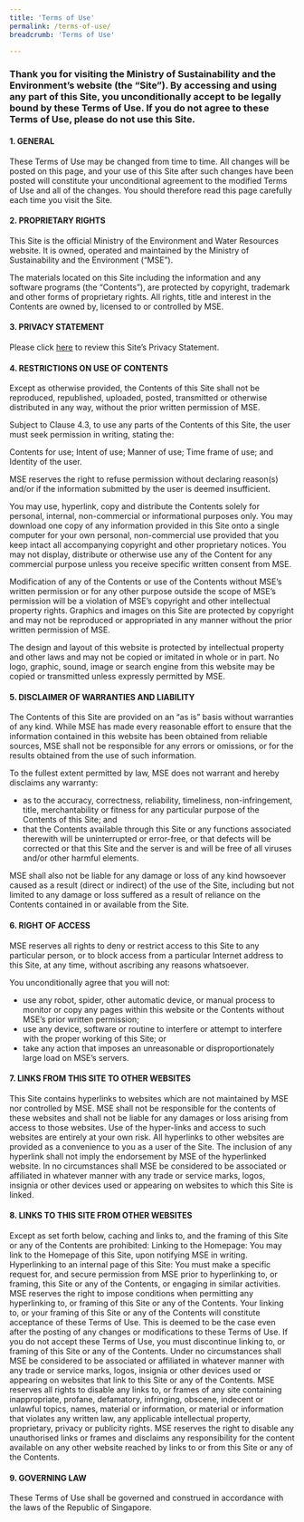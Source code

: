 ```yaml
---
title: 'Terms of Use'
permalink: /terms-of-use/
breadcrumb: 'Terms of Use'

---
```


### Thank you for visiting the Ministry of Sustainability and the Environment’s website (the “Site”). By accessing and using any part of this Site, you unconditionally accept to be legally bound by these Terms of Use. If you do not agree to these Terms of Use, please do not use this Site.

#### 1. GENERAL

These Terms of Use may be changed from time to time. All changes will be posted on this page, and your use of this Site after such changes have been posted will constitute your unconditional agreement to the modified Terms of Use and all of the changes. You should therefore read this page carefully each time you visit the Site.

#### 2. PROPRIETARY RIGHTS

This Site is the official Ministry of the Environment and Water Resources website. It is owned, operated and maintained by the Ministry of Sustainability and the Environment (“MSE”).

The materials located on this Site including the information and any software programs (the “Contents”), are protected by copyright, trademark and other forms of proprietary rights. All rights, title and interest in the Contents are owned by, licensed to or controlled by MSE.

#### 3. PRIVACY STATEMENT
Please click [here](/privacy/) to review this Site’s Privacy Statement.

#### 4. RESTRICTIONS ON USE OF CONTENTS

Except as otherwise provided, the Contents of this Site shall not be reproduced, republished, uploaded, posted, transmitted or otherwise distributed in any way, without the prior written permission of MSE.

Subject to Clause 4.3, to use any parts of the Contents of this Site, the user must seek permission in writing, stating the:

Contents for use; 
Intent of use; 
Manner of use; 
Time frame of use; and 
Identity of the user.

MSE reserves the right to refuse permission without declaring reason(s) and/or if the information submitted by the user is deemed insufficient.

You may use, hyperlink, copy and distribute the Contents solely for personal, internal, non-commercial or informational purposes only. You may download one copy of any information provided in this Site onto a single computer for your own personal, non-commercial use provided that you keep intact all accompanying copyright and other proprietary notices. You may not display, distribute or otherwise use any of the Content for any commercial purpose unless you receive specific written consent from MSE.

Modification of any of the Contents or use of the Contents without MSE’s written permission or for any other purpose outside the scope of MSE’s permission will be a violation of MSE’s copyright and other intellectual property rights. Graphics and images on this Site are protected by copyright and may not be reproduced or appropriated in any manner without the prior written permission of MSE.

The design and layout of this website is protected by intellectual property and other laws and may not be copied or imitated in whole or in part. No logo, graphic, sound, image or search engine from this website may be copied or transmitted unless expressly permitted by MSE.

#### 5. DISCLAIMER OF WARRANTIES AND LIABILITY

The Contents of this Site are provided on an “as is” basis without warranties of any kind. While MSE has made every reasonable effort to ensure that the information contained in this website has been obtained from reliable sources, MSE shall not be responsible for any errors or omissions, or for the results obtained from the use of such information.

To the fullest extent permitted by law, MSE does not warrant and hereby disclaims any warranty:

* as to the accuracy, correctness, reliability, timeliness, non-infringement, title, merchantability or fitness for any particular purpose of the Contents of this Site; and
* that the Contents available through this Site or any functions associated therewith will be uninterrupted or error-free, or that defects will be corrected or that this Site and the server is and will be free of all viruses and/or other harmful elements.

MSE shall also not be liable for any damage or loss of any kind howsoever caused as a result (direct or indirect) of the use of the Site, including but not limited to any damage or loss suffered as a result of reliance on the Contents contained in or available from the Site.

#### 6. RIGHT OF ACCESS

MSE reserves all rights to deny or restrict access to this Site to any particular person, or to block access from a particular Internet address to this Site, at any time, without ascribing any reasons whatsoever. 

You unconditionally agree that you will not:

* use any robot, spider, other automatic device, or manual process to monitor or copy any pages within this website or the Contents without MSE’s prior written permission;
* use any device, software or routine to interfere or attempt to interfere with the proper working of this Site; or
* take any action that imposes an unreasonable or disproportionately large load on MSE’s servers.

#### 7. LINKS FROM THIS SITE TO OTHER WEBSITES
This Site contains hyperlinks to websites which are not maintained by MSE nor controlled by MSE. MSE shall not be responsible for the contents of these websites and shall not be liable for any damages or loss arising from access to those websites. Use of the hyper-links and access to such websites are entirely at your own risk. All hyperlinks to other websites are provided as a convenience to you as a user of the Site. The inclusion of any hyperlink shall not imply the endorsement by MSE of the hyperlinked website. In no circumstances shall MSE be considered to be associated or affiliated in whatever manner with any trade or service marks, logos, insignia or other devices used or appearing on websites to which this Site is linked.

#### 8. LINKS TO THIS SITE FROM OTHER WEBSITES
Except as set forth below, caching and links to, and the framing of this Site or any of the Contents are prohibited: Linking to the Homepage: You may link to the Homepage of this Site, upon notifying MSE in writing. Hyperlinking to an internal page of this Site: You must make a specific request for, and secure permission from MSE prior to hyperlinking to, or framing, this Site or any of the Contents, or engaging in similar activities. MSE reserves the right to impose conditions when permitting any hyperlinking to, or framing of this Site or any of the Contents. Your linking to, or your framing of this Site or any of the Contents will constitute acceptance of these Terms of Use. This is deemed to be the case even after the posting of any changes or modifications to these Terms of Use. If you do not accept these Terms of Use, you must discontinue linking to, or framing of this Site or any of the Contents. Under no circumstances shall MSE be considered to be associated or affiliated in whatever manner with any trade or service marks, logos, insignia or other devices used or appearing on websites that link to this Site or any of the Contents. MSE reserves all rights to disable any links to, or frames of any site containing inappropriate, profane, defamatory, infringing, obscene, indecent or unlawful topics, names, material or information, or material or information that violates any written law, any applicable intellectual property, proprietary, privacy or publicity rights. MSE reserves the right to disable any unauthorised links or frames and disclaims any responsibility for the content available on any other website reached by links to or from this Site or any of the Contents.

#### 9. GOVERNING LAW
These Terms of Use shall be governed and construed in accordance with the laws of the Republic of Singapore.
